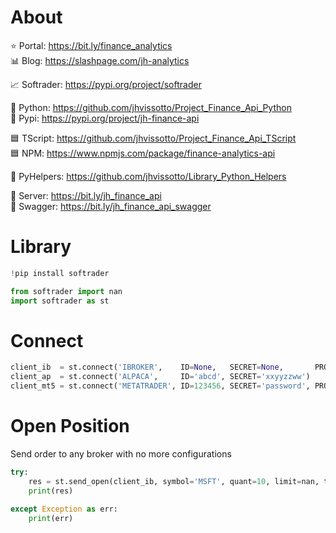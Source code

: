 # About

⭐ Portal:     https://bit.ly/finance_analytics  
📊 Blog:       https://slashpage.com/jh-analytics  

📈 Softrader:  https://pypi.org/project/softrader

🐍 Python:     https://github.com/jhvissotto/Project_Finance_Api_Python  
🐍 Pypi:       https://pypi.org/project/jh-finance-api  

🟦 TScript:    https://github.com/jhvissotto/Project_Finance_Api_TScript  
🟦 NPM:        https://www.npmjs.com/package/finance-analytics-api  

🧮 PyHelpers:  https://github.com/jhvissotto/Library_Python_Helpers  

🔌 Server:     https://bit.ly/jh_finance_api  
🔌 Swagger:    https://bit.ly/jh_finance_api_swagger  



# Library

```py
!pip install softrader
```

```py
from softrader import nan
import softrader as st
```


# Connect

```py
client_ib  = st.connect('IBROKER',    ID=None,   SECRET=None,       PROVIDER=4002)
client_ap  = st.connect('ALPACA',     ID='abcd', SECRET='xxyyzzww')
client_mt5 = st.connect('METATRADER', ID=123456, SECRET='password', PROVIDER='brokername')
```


# Open Position
Send order to any broker with no more configurations

```py
try: 
    res = st.send_open(client_ib, symbol='MSFT', quant=10, limit=nan, tp=nan, sl=nan, tif='GTC')
    print(res)

except Exception as err:
    print(err)
```